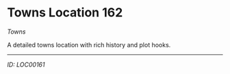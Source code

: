 # Towns Location 162

*Towns*

A detailed towns location with rich history and plot hooks.

---
*ID: LOC00161*
